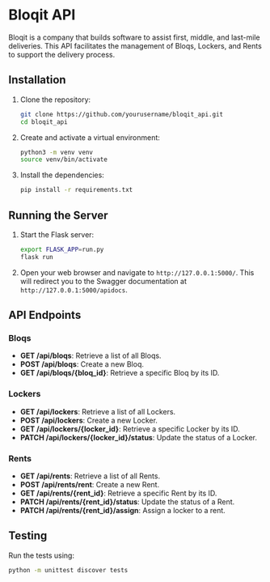 # Bloqit API

Bloqit is a company that builds software to assist first, middle, and last-mile deliveries. This API facilitates the management of Bloqs, Lockers, and Rents to support the delivery process.

## Installation

1. Clone the repository:
    ```bash
    git clone https://github.com/yourusername/bloqit_api.git
    cd bloqit_api
    ```

2. Create and activate a virtual environment:
    ```bash
    python3 -m venv venv
    source venv/bin/activate
    ```

3. Install the dependencies:
    ```bash
    pip install -r requirements.txt
    ```

## Running the Server

1. Start the Flask server:
    ```bash
    export FLASK_APP=run.py
    flask run
    ```

2. Open your web browser and navigate to `http://127.0.0.1:5000/`. This will redirect you to the Swagger documentation at `http://127.0.0.1:5000/apidocs`.

## API Endpoints

### Bloqs

- **GET /api/bloqs**: Retrieve a list of all Bloqs.
- **POST /api/bloqs**: Create a new Bloq.
- **GET /api/bloqs/{bloq_id}**: Retrieve a specific Bloq by its ID.

### Lockers

- **GET /api/lockers**: Retrieve a list of all Lockers.
- **POST /api/lockers**: Create a new Locker.
- **GET /api/lockers/{locker_id}**: Retrieve a specific Locker by its ID.
- **PATCH /api/lockers/{locker_id}/status**: Update the status of a Locker.

### Rents

- **GET /api/rents**: Retrieve a list of all Rents.
- **POST /api/rents/rent**: Create a new Rent.
- **GET /api/rents/{rent_id}**: Retrieve a specific Rent by its ID.
- **PATCH /api/rents/{rent_id}/status**: Update the status of a Rent.
- **PATCH /api/rents/{rent_id}/assign**: Assign a locker to a rent.

## Testing

Run the tests using:
```bash
python -m unittest discover tests